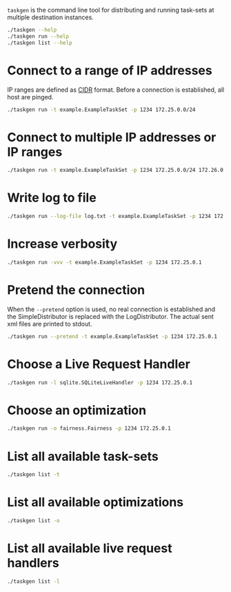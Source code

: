 `taskgen` is the command line tool for distributing and running task-sets at
multiple destination instances.

```bash
./taskgen --help
./taskgen run --help
./taskgen list --help
```

# Connect to a range of IP addresses

IP ranges are defined as
[CIDR](https://de.wikipedia.org/wiki/Classless_Inter-Domain_Routing)
format. Before a connection is established, all host are pinged.

```bash
./taskgen run -t example.ExampleTaskSet -p 1234 172.25.0.0/24
```

# Connect to multiple IP addresses or IP ranges

```bash
./taskgen run -t example.ExampleTaskSet -p 1234 172.25.0.0/24 172.26.0.0/24
```

# Write log to file

```bash
./taskgen run --log-file log.txt -t example.ExampleTaskSet -p 1234 172.25.0.1
```

# Increase verbosity

```bash
./taskgen run -vvv -t example.ExampleTaskSet -p 1234 172.25.0.1
```

# Pretend the connection

When the `--pretend` option is used, no real connection is established and the
SimpleDistributor is replaced with the LogDistributor. The actual sent xml files
are printed to stdout.

```bash
./taskgen run --pretend -t example.ExampleTaskSet -p 1234 172.25.0.1
```

# Choose a Live Request Handler

```bash
./taskgen run -l sqlite.SQLiteLiveHandler -p 1234 172.25.0.1
```

# Choose an optimization

```bash
./taskgen run -o fairness.Fairness -p 1234 172.25.0.1
```

# List all available task-sets

```bash
./taskgen list -t
```

# List all available optimizations

```bash
./taskgen list -o
```

# List all available live request handlers

```bash
./taskgen list -l
```

